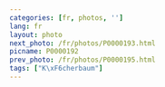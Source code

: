 ```yaml
---
categories: [fr, photos, '']
lang: fr
layout: photo
next_photo: /fr/photos/P0000193.html
picname: P0000192
prev_photo: /fr/photos/P0000195.html
tags: ["K\xF6cherbaum"]
---
```

